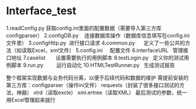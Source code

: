 # Interface_test
1.readConfig.py  获取config.ini里面的配置数据（需要导入第三方库configparser）
2.configDB.py    连接数据库操作（数据库信息填写在config.ini文件里）
3.configHttp.py  进行接口请求
4.common.py      定义了一些公共的方法（如读取Excel，xml文件）
5.config.ini     配置文件
6.interfaceURL   管理接口地址
7.caselist       设置需要执行的用例脚本
8.testLogin.py   定义你的测试用例脚本
9.run.py         运行自动化
10.HTMLTestRunner.py   生成测试报告

整个框架实现数据与业务代码分离，以便于后续代码和数据的维护
需提前安装的第三方库：configparser（操作ini文件）  requests（封装了很多接口测试的方法，神器） xlrd（读取excle）  xml.ertree（读取XML）
最后测试的参数，统一用Excel管理起来就行
